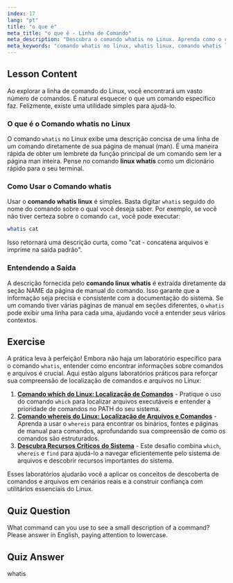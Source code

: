 ```yaml
---
index: 17
lang: "pt"
title: "o que é"
meta_title: "o que é - Linha de Comando"
meta_description: "Descubra o comando whatis no Linux. Aprenda como o comando whatis do linux fornece descrições de uma linha de outros comandos, tornando-o uma ferramenta vital para navegar na linha de comando."
meta_keywords: "comando whatis no linux, whatis linux, comando whatis linux, comando whatis linux, whatis linux, linha de comando, comandos linux"
---
```


## Lesson Content

Ao explorar a linha de comando do Linux, você encontrará um vasto número de comandos. É natural esquecer o que um comando específico faz. Felizmente, existe uma utilidade simples para ajudá-lo.

### O que é o Comando whatis no Linux

O comando `whatis` no Linux exibe uma descrição concisa de uma linha de um comando diretamente de sua página de manual (man). É uma maneira rápida de obter um lembrete da função principal de um comando sem ler a página man inteira. Pense no comando **linux whatis** como um dicionário rápido para o seu terminal.

### Como Usar o Comando whatis

Usar o **comando whatis linux** é simples. Basta digitar `whatis` seguido do nome do comando sobre o qual você deseja saber. Por exemplo, se você não tiver certeza sobre o comando `cat`, você pode executar:

```bash
whatis cat
```

Isso retornará uma descrição curta, como "cat - concatena arquivos e imprime na saída padrão".

### Entendendo a Saída

A descrição fornecida pelo **comando linux whatis** é extraída diretamente da seção NAME da página de manual do comando. Isso garante que a informação seja precisa e consistente com a documentação do sistema. Se um comando tiver várias páginas de manual em seções diferentes, o `whatis` pode exibir uma linha para cada uma, ajudando você a entender seus vários contextos.

## Exercise

A prática leva à perfeição! Embora não haja um laboratório específico para o comando `whatis`, entender como encontrar informações sobre comandos e arquivos é crucial. Aqui estão alguns laboratórios práticos para reforçar sua compreensão de localização de comandos e arquivos no Linux:

1. **[Comando which do Linux: Localização de Comandos](https://labex.io/pt/labs/linux-linux-which-command-command-locating-215210)** - Pratique o uso do comando `which` para localizar arquivos executáveis e entender a prioridade de comandos no PATH do seu sistema.
2. **[Comando whereis do Linux: Localização de Arquivos e Comandos](https://labex.io/pt/labs/linux-linux-whereis-command-file-and-command-finding-215211)** - Aprenda a usar o `whereis` para encontrar os binários, fontes e páginas de manual para comandos, aprofundando sua compreensão de como os comandos são estruturados.
3. **[Descubra Recursos Críticos do Sistema](https://labex.io/pt/labs/linux-discover-critical-system-resources-388032)** - Este desafio combina `which`, `whereis` e `find` para ajudá-lo a navegar eficientemente pelo sistema de arquivos e descobrir recursos importantes do sistema.

Esses laboratórios ajudarão você a aplicar os conceitos de descoberta de comandos e arquivos em cenários reais e a construir confiança com utilitários essenciais do Linux.

## Quiz Question

What command can you use to see a small description of a command? Please answer in English, paying attention to lowercase.

## Quiz Answer

whatis
